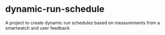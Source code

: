 # dynamic-run-schedule
A project to create dynamic run schedules based on measurements from a smartwatch and user feedback
